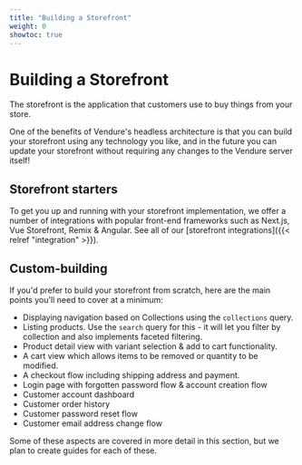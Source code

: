 ```yaml
---
title: "Building a Storefront"
weight: 0
showtoc: true
---
```


# Building a Storefront

The storefront is the application that customers use to buy things from your store.

One of the benefits of Vendure's headless architecture is that you can build your storefront using any technology you like, and in the future you can update your storefront without requiring any changes to the Vendure server itself!

## Storefront starters

To get you up and running with your storefront implementation, we offer a number of integrations with popular front-end frameworks such as Next.js, Vue Storefront, Remix & Angular. See all of our [storefront integrations]({{< relref "integration" >}}).

## Custom-building

If you'd prefer to build your storefront from scratch, here are the main points you'll need to cover at a minimum:

- Displaying navigation based on Collections using the `collections` query.
- Listing products. Use the `search` query for this - it will let you filter by collection and also implements faceted filtering.
- Product detail view with variant selection & add to cart functionality.
- A cart view which allows items to be removed or quantity to be modified.
- A checkout flow including shipping address and payment.
- Login page with forgotten password flow & account creation flow
- Customer account dashboard
- Customer order history
- Customer password reset flow
- Customer email address change flow

Some of these aspects are covered in more detail in this section, but we plan to create guides for each of these.
